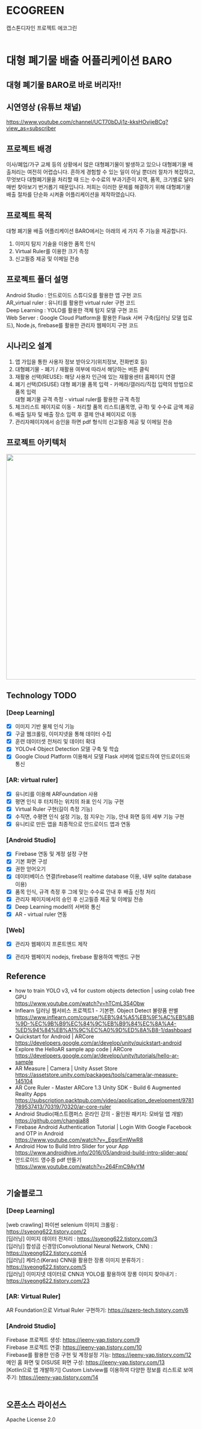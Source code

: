 # ECOGREEN
 캡스톤디자인 프로젝트 에코그린<br/><br/>

# 대형 폐기물 배출 어플리케이션 BARO
## 대형 폐기물 BARO로 바로 버리자!!

## 시연영상 (유튜브 채널)
https://www.youtube.com/channel/UCT70bDJj1z-kksHOvijeBCg?view_as=subscriber


## 프로젝트 배경
이사/폐업/가구 교체 등의 상황에서 많은 대형폐기물이 발생하고 있으나 대형폐기물 배출처리는 여전히 어렵습니다. 흔하게 경험할 수 있는 일이 아닐 뿐더러 절차가 복잡하고, 무엇보다 대형폐기물을 처리할 때 드는 수수료의 부과기준이 지역, 품목, 크기별로 달라 매번 찾아보기 번거롭기 때문입니다.
저희는 이러한 문제를 해결하기 위해 대형폐기물 배출 절차를 단순화 시켜줄 어플리케이션을 제작하였습니다.


## 프로젝트 목적
대형 폐기물 배출 어플리케이션 BARO에서는 아래의 세 가지 주 기능을 제공합니다.
1. 이미지 탐지 기술을 이용한 품목 인식
2. Virtual Ruler를 이용한 크기 측정
3. 신고필증 제공 및 이메일 전송


## 프로젝트 폴더 설명
Android Studio : 안드로이드 스튜디오를 활용한 앱 구현 코드    
AR_virtual ruler : 유니티를 활용한 virtual ruler 구현 코드      
Deep Learning : YOLO를 활용한 객체 탐지 모델 구현 코드    
Web Server : Google Cloud Platform을 활용한 Flask 서버 구축(딥러닝 모델 업로드), Node.js, firebase를 활용한 관리자 웹페이지 구현 코드  


## 시나리오 설계
1. 앱 가입을 통한 사용자 정보 받아오기(위치정보, 전화번호 등)
2. 대형폐기물 - 폐기 / 재활용 여부에 따라서 해당하는 버튼 클릭
3. 재활용 선택(REUSE): 해당 사용자 인근에 있는 재활용센터 홈페이지 연결
4. 폐기 선택(DISUSE)
  대형 폐기물 품목 입력 - 카메라/갤러리/직접 입력의 방법으로 품목 입력   
  대형 폐기물 규격 측정 - virtual ruler를 활용한 규격 측정
5. 체크리스트 페이지로 이동 - 처리할 품목 리스트(품목명, 규격) 및 수수료 금액 제공
6. 배출 일자 및 배출 장소 입력 후 결제 안내 페이지로 이동
7. 관리자페이지에서 승인을 하면 pdf 형식의 신고필증 제공 및 이메일 전송   


## 프로젝트 아키텍처
<img src="https://user-images.githubusercontent.com/68267278/121214160-d308b400-c8b9-11eb-9bbc-d17e01987c8d.png" width=600>

## Technology TODO  
### [Deep Learning]
- [x] 이미지 기반 물체 인식 기능  
- [x] 구글 웹크롤링, 이미지넷을 통해 데이터 수집   
- [x] 훈련 데이터셋 전처리 및 데이터 확대  
- [x] YOLOv4 Object Detection 모델 구축 및 학습   
- [x] Google Cloud Platform 이용해서 모델 Flask 서버에 업로드하여 안드로이드와 통신

### [AR: virtual ruler]
- [x] 유니티를 이용해 ARFoundation 사용
- [x] 평면 인식 후 터치하는 위치의 좌표 인식 기능 구현
- [x] Virtual Ruler 구현(길이 측정 기능)
- [x] 수직면, 수평면 인식 설정 기능, 점 지우는 기능, 안내 화면 등의 세부 기능 구현
- [x] 유니티로 만든 앱을 최종적으로 안드로이드 앱과 연동

### [Android Studio]
- [x] Firebase 연동 및 계정 설정 구현
- [x] 기본 화면 구성
- [x] 권한 얻어오기
- [x] 데이터베이스 연결(firebase의 realtime database 이용, 내부 sqlite database 이용)
- [x] 품목 인식, 규격 측정 후 그에 맞는 수수료 안내 후 배출 신청 처리
- [x] 관리자 페이지에서의 승인 후 신고필증 제공 및 이메일 전송
- [x] Deep Learning model의 서버와 통신
- [x] AR - virtual ruler 연동

### [Web]
- [x] 관리자 웹페이지 프론트엔드 제작
- [x] 관리자 웹페이지 nodejs, firebase 활용하여 백엔드 구현


## Reference
- how to train YOLO v3, v4 for custom objects detection | using colab free GPU    
https://www.youtube.com/watch?v=hTCmL3S4Obw
- Inflearn 딥러닝 웹서비스 프로젝트1 - 기본편. Object Detect 불량품 판별
https://www.inflearn.com/course/%EB%94%A5%EB%9F%AC%EB%8B%9D-%EC%9B%B9%EC%84%9C%EB%B9%84%EC%8A%A4-%ED%94%84%EB%A1%9C%EC%A0%9D%ED%8A%B8-1/dashboard
- Quickstart for Android | ARCore    
https://developers.google.com/ar/develop/unity/quickstart-android    
- Explore the HelloAR sample app code | ARCore    
https://developers.google.com/ar/develop/unity/tutorials/hello-ar-sample    
- AR Measure | Camera | Unity Asset Store    
https://assetstore.unity.com/packages/tools/camera/ar-measure-145104       
- AR Core Ruler - Master ARCore 1.3 Unity SDK - Build 6 Augmented Reality Apps    
https://subscription.packtpub.com/video/application_development/9781789537413/70319/70320/ar-core-ruler    
- Android Studio(패스트캠퍼스 온라인 강의 - 올인원 패키지: 모바일 앱 개발)    
https://github.com/changja88   
- Firebase Android Authentication Tutorial | Login With Google Facebook and OTP in Android   
https://www.youtube.com/watch?v=_EgsrEmWwR8   
- Android How to Build Intro Slider for your App   
https://www.androidhive.info/2016/05/android-build-intro-slider-app/   
- 안드로이드 영수증 pdf 만들기   
https://www.youtube.com/watch?v=264FmC9AyYM   <br/><br/>


## 기술블로그
### [Deep Learning]
[web crawling] 파이썬 selenium 이미지 크롤링 : https://syeong622.tistory.com/2<br/>
[딥러닝] 이미지 데이터 전처리 : https://syeong622.tistory.com/3<br/>
[딥러닝] 합성곱 신경망(Convolutional Neural Network, CNN) : https://syeong622.tistory.com/4<br/>
[딥러닝] 케라스(Keras) CNN을 활용한 장롱 이미지 분류하기 : https://syeong622.tistory.com/5<br/>
[딥러닝] 이미지넷 데이터로 CNN과 YOLO를 활용하여 장롱 이미지 찾아내기 : https://syeong622.tistory.com/23  

### [AR: Virtual Ruler]
AR Foundation으로 Virtual Ruler 구현하기: https://iszero-tech.tistory.com/6  


### [Android Studio]
Firebase 프로젝트 생성: https://jeeny-yap.tistory.com/9   
Firebase 프로젝트 연결: https://jeeny-yap.tistory.com/10   
Firebase를 활용한 인증 구현 및 계정설정 기능: https://jeeny-yap.tistory.com/12   
메인 홈 화면 및 DISUSE 화면 구성: https://jeeny-yap.tistory.com/13   
[Kotlin으로 앱 개발하기] Custom Listview를 이용하여 다양한 정보를 리스트로 보여주기: https://jeeny-yap.tistory.com/14    <br/><br/>


## 오픈소스 라이선스
Apache License 2.0
